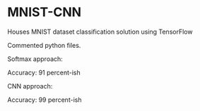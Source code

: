 # MNIST-CNN
Houses MNIST dataset classification solution using TensorFlow

Commented python files.

Softmax approach:

Accuracy: 91 percent-ish 

CNN approach:

Accuracy: 99 percent-ish
